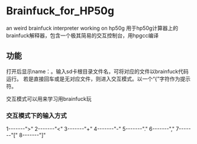 # Brainfuck_for_HP50g
an weird brainfuck interpreter working on hp50g
用于hp50g计算器上的brainfuck解释器，包含一个极其简易的交互控制台，用hpgcc编译

## 功能
打开后显示name：。输入sd卡根目录文件名，可将对应的文件以brainfuck代码运行。
若是直接回车或是无对应文件，则进入交互模式。以一个“{”字符作为提示符。

交互模式可以用来学习用brainfuck玩
###   交互模式下的输入方式
  1-------">"
  2-------"<"
  3-------"+"
  4-------"-"
  5-------"."
  6-------","
  7-------"["
  8-------"]"
